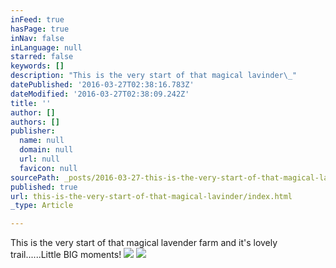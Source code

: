 ```yaml
---
inFeed: true
hasPage: true
inNav: false
inLanguage: null
starred: false
keywords: []
description: "This is the very start of that magical lavinder\_"
datePublished: '2016-03-27T02:38:16.783Z'
dateModified: '2016-03-27T02:38:09.242Z'
title: ''
author: []
authors: []
publisher:
  name: null
  domain: null
  url: null
  favicon: null
sourcePath: _posts/2016-03-27-this-is-the-very-start-of-that-magical-lavinder.md
published: true
url: this-is-the-very-start-of-that-magical-lavinder/index.html
_type: Article

---
```

This is the very start of that magical lavender farm and it's lovely trail......Little BIG moments! ![](https://the-grid-user-content.s3-us-west-2.amazonaws.com/af4c8023-c273-42bd-9a6e-b0b42d43ced3.jpg)
![](https://the-grid-user-content.s3-us-west-2.amazonaws.com/bf55a9c3-e091-4f1c-90e1-9844677f3ecb.jpg)
